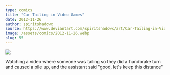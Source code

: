 ```yaml
---
type: comics
title: "Car Tailing in Video Games"
date: 2012-11-26
author: spiritshadowx
source: https://www.deviantart.com/spiritshadowx/art/Car-Tailing-in-Video-Games-334461480
image: /assets/comics/2012-11-26.webp
slug: 55
---
```


![](/assets/comics/2012-11-26.webp)

Watching a video where someone was tailing so they did a handbrake turn and caused a pile up, and the assistant said "good, let's keep this distance"
